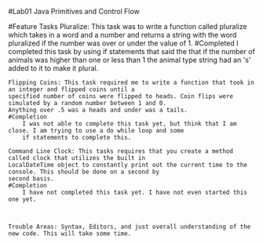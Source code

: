 #Lab01 Java Primitives and Control Flow

#Feature Tasks
    Pluralize: This task was to write a function called pluralize which takes in a word and a number and returns a
    string with the word pluralized if the number was over or under the value of 1.
    #Completed
        I completed this task by using if statements that said the that if the number of animals was higher than one or
        less than 1 the animal type string had an 's' added to it to make it plural.

    Flipping Coins: This task required me to write a function that took in an integer and flipped coins until a
    specified number of coins were flipped to heads. Coin flips were simulated by a random number between 1 and 0.
    Anything over .5 was a heads and under was a tails.
    #Completion
        I was not able to complete this task yet, but think that I am close. I am trying to use a do while loop and some
        if statements to complete this.

    Command Line Clock: This tasks requires that you create a method called clock that utilizes the built in
    LocalDateTime object to constantly print out the current time to the console. This should be done on a second by
    second basis.
    #Completion
        I have not completed this task yet. I have not even started this one yet.



    Trouble Areas: Syntax, Editors, and just overall understanding of the new code. This will take some time.